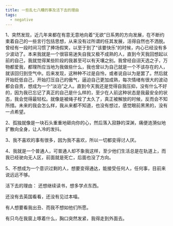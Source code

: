 ```yaml
---
title: 一些乱七八糟的事及活下去的理由
tags:
  - negative
---
```



1、突然发现，近几年来都在有意无意地向着“无欲”日系男的方向发展，在不断约束着自己的一些言行包括思想，从来没有过所谓的任其发展，活得自然也不洒脱。曾经有一段时间习惯了捧场假笑，以至于到了“该要快乐”的时候，内心已经没有多少波动了。本来我就是一个很容易迷失自我又极不成熟的人，直到今天我回想起以前的自己，我就觉得某些阶段的我甚至可以有天壤之别。我曾经自诩天选之子，万物都爱我，都理所应当地为我做些什么，我也曾以为自己就是一个不该存在的人，就该回归到空气中。后来发现，这种种不过是自怜，或者说自以为是罢了。然后就开始贬低自己，开始打压自己的傲气，逼迫自己更加成熟，每次情绪有很大的波动都会自责，想成为一个“淡泊”之人。直到今天我还是觉得自我压抑，没有什么不好的，因为我已忘记了真正的自己是什么样的，至少在人前这种状态是我最安全的状态，我会觉得最轻松。就像是被绳子栓了太久了，真正被解放的时候，反而会不知所措。未来的我会怎么样，我从来都不知道，也没有想过，感觉眼前黑黑的，没有一点希望。

2、孤独就像是一块石头重重地砸向你的心，然后落入寂静的深渊，痛便涟漪似地扩散向全身，让人冷的发抖。

3、我不喜欢的事有很多，因为我不喜欢，所以一切都变得讨人厌。

4、我就是一个普通人，可普通人却不象我这样，至少他们生活总是在轨道上，而我已经驶向无人区，前面就是死亡，后面也没了方向。

5、不想成为一个意识过剩的人，想要变得通达，能接受任何人，任何事，目前来说远远不够。

活下去的理由：
还想继续读书，想多学点东西。

还没有去英国看看，还没有见过本喵。

有人想要看我出丑、而我不想如他们所愿。

有只鸟在我窗上啄着什么，胸口突然发紧，我得走到外面去。

